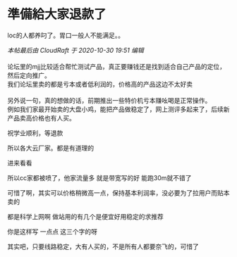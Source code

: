 # 準備給大家退款了


loc的人都养叼了。胃口一般人不能满足。。

<i class="pstatus"> 本帖最后由 CloudRaft 于 2020-10-30 19:51 编辑 </i><br />
<br />
论坛里的mjj比较适合帮忙测试产品，真正要赚钱还是找到适合自己产品的定位，然后定向推广。<br />
我们论坛里卖的都是亏本或者低利润的，价格高的产品这边不太好卖<br />
<br />
另外说一句，真的想做的话，前期推出一些特价机亏本赚吆喝是正常操作。<br />
例如我们家最开始卖的大盘小鸡，能把产品做稳定了，网上测评多起来了，后续新产品卖高价格也有人买。

祝学业顺利，等退款

所以各大云厂家。都是有道理的

进来看看

所以cc家都被喷了，他家流量多 就是带宽写的好 能跑30m就不错了

可惜了啊，其实可以价格稍微高一点，保持基本利润率，没必要为了拉用户而贴本卖的

都是科学上网啊 做站用的有几个是便宜好用稳定的求推荐

你是这样写 一点点 这三个字的呀

其实吧，只要线路稳定，大有人买的，不是所有人都要奈飞的，可惜了

